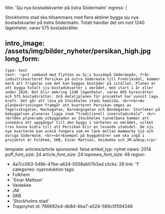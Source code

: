 title: 'Sju nya bostadskvarter på östra Södermalm'
ingress: |
  <p>Stockholms stad ska tillsammans med flera aktörer bygga sju nya bostadskvarter på östra Södermalm. Totalt handlar det om runt 1240 lägenheter, varav 575 bostadsrätter.
  </p>
  
intro_image: /assets/img/bilder_nyheter/persikan_high.jpg
long_form:
  -
    type: text
    text: '<p>I samband med flytten av SL:s bussdepå Söderdepån, från industrikvarteret Persikan på östra Södermalm till Fredriksdal, kommer mark att frigöras som det kan byggas bostäder på istället. Planen är att bygga totalt sju bostadskvarter i området, med start i år eller under 2020. Det blir omkring 1240 lägenheter, varav 665 hyresrätter och 575 bostadsrätter. Och detaljplanen för projektet har vunnit laga kraft. Det går att läsa på Stockholms stads hemsida. <br><br>Av planbeskrivningen framgår att kvarteret Persikan omges av Tegelviksgatan, Nackagatan, Barnängsgatan och Bondegatan. Storleken på bebyggelsen planeras ligga inom “traditionell innerstadsskala”. <br><br>Den planerade utbyggnaden av Stockholms tunnelbana kommer att innebära att uppgångar till den byggs i närheten av området, vilket tros kunna bidra till att Persikan blir en levande stadsdel. De sju nya kvarteren kan också fungera som en länk mellan Hammarby Sjö och övriga Södermalm. <br><br>Exempel på byggaktörer som ska ingå i projektet är Folkhem, SKB, Einar Mattson, Veidekke och JM.&nbsp;</p>'
template: articles/article
sponsored: false
artikel_typ: nyhet
views: 2014
puff_font_size: 24
article_font_size: 24
topnews_font_size: 48
region:
  - 4a7cc063-548b-47be-a624-0558ab07b3ad
clicks: 28
link: '1'
categories: nyproduktion
tags:
  - Folkhem
  - 'Einar Mattson'
  - Veidekke
  - JM
  - SKB
  - 'Stockholms stad'
  - Toppnyhet
id: 766692e4-db8d-4ba7-a524-589c5f594348
